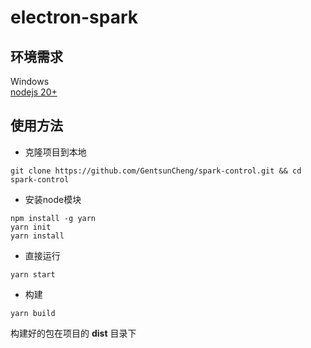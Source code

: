 # electron-spark
## 环境需求
Windows  
[nodejs 20+](https://nodejs.cn/download/)
## 使用方法
- 克隆项目到本地
```shell
git clone https://github.com/GentsunCheng/spark-control.git && cd spark-control
```
- 安装node模块
```shell
npm install -g yarn
yarn init
yarn install
```
- 直接运行
```shell
yarn start
```
- 构建
```shell
yarn build
```
构建好的包在项目的 **dist** 目录下